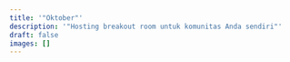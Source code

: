 ```yaml
---
title: '"Oktober"'
description: '"Hosting breakout room untuk komunitas Anda sendiri"'
draft: false
images: []
---
```

